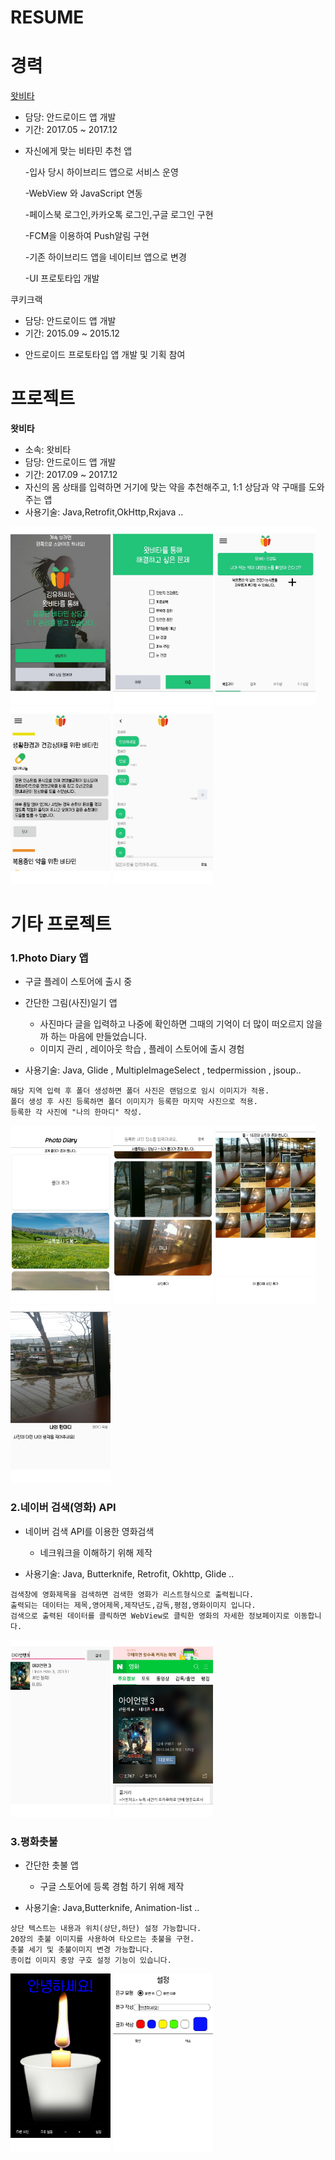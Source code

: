 # RESUME


# 경력

[왓비타](http://www.whatvita.kr)

* 담당: 안드로이드 앱 개발
* 기간: 2017.05 ~ 2017.12
- 자신에게 맞는 비타민 추천 앱

	-입사 당시 하이브리드 앱으로 서비스 운영

	-WebView 와 JavaScript 연동 

	-페이스북 로그인,카카오톡 로그인,구글 로그인 구현 

	-FCM을 이용하여 Push알림 구현

	-기존 하이브리드 앱을 네이티브 앱으로 변경 

	-UI 프로토타입 개발


쿠키크랙

* 담당: 안드로이드 앱 개발
* 기간: 2015.09 ~ 2015.12
- 안드로이드 프로토타입 앱 개발 및 기획 참여

# 프로젝트

**왓비타**

* 소속: 왓비타
* 담당: 안드로이드 앱 개발
* 기간: 2017.09 ~ 2017.12
* 자신의 몸 상태를 입력하면 거기에 맞는 약을 추천해주고, 1:1 상담과 약 구매를 도와주는 앱
* 사용기술: Java,Retrofit,OkHttp,Rxjava ..

<img src="images/whatvita_01.png" width="160"/> <img src="images/whatvita_02.png" width="160"/>
<img src="images/whatvita_03.png" width="160"/> <img src="images/whatvita_04.png" width="160"/>
<img src="images/whatvita_05.png" width="160"/>


# 기타 프로젝트




### 1.Photo Diary 앱 

* 구글 플레이 스토어에 출시 중

* 간단한 그림(사진)일기 앱
	* 사진마다 글을 입력하고 나중에 확인하면 그때의 기억이 더 많이 떠오르지 않을까 하는 마음에 만들었습니다.
	* 이미지 관리 , 레이아웃 학습 , 플레이 스토어에 출시 경험

* 사용기술: Java, Glide , MultipleImageSelect , tedpermission , jsoup..
<!-- 앱 설명 -->
	
	해당 지역 입력 후 폴더 생성하면 폴더 사진은 랜덤으로 임시 이미지가 적용.
	폴더 생성 후 사진 등록하면 폴더 이미지가 등록한 마지막 사진으로 적용.
	등록한 각 사진에 "나의 한마디" 작성.


<img src="images/Screenshot_20190704-210747.png" width="160"/> <img src="images/Screenshot_20190704-210823.png" width="160"/> <img src="images/Screenshot_20190704-210839.png" width="160"/> <img src="images/Screenshot_20190704-210856.png" width="160"/> 



### 2.네이버 검색(영화) API

* 네이버 검색 API를 이용한 영화검색
	* 네크워크을 이해하기 위해 제작

* 사용기술: Java, Butterknife, Retrofit, Okhttp, Glide ..
<!-- 앱 설명 -->
	
	검색창에 영화제목을 검색하면 검색한 영화가 리스트형식으로 출력됩니다.
	출력되는 데이터는 제목,영어제목,제작년도,감독,평점,영화이미지 입니다.
	검색으로 출력된 데이터를 클릭하면 WebView로 클릭한 영화의 자세한 정보페이지로 이동합니다.


<img src="images/naver_search_01.png" width="160"/> <img src="images/naver_search_02.png" width="160"/>



### 3.평화촛불

* 간단한 촛불 앱
	* 구글 스토어에 등록 경험 하기 위해 제작

* 사용기술: Java,Butterknife, Animation-list ..
<!-- 앱 설명 -->

	상단 텍스트는 내용과 위치(상단,하단) 설정 가능합니다.
	20장의 촛불 이미지를 사용하여 타오르는 촛불을 구현.
	촛불 세기 및 촛불이미지 변경 가능합니다.
	종이컵 이미지 중앙 구호 설정 기능이 있습니다.


<img src="images/candlelight_01.png" width="160"/> <img src="images/candlelight_02.png" width="160"/>









